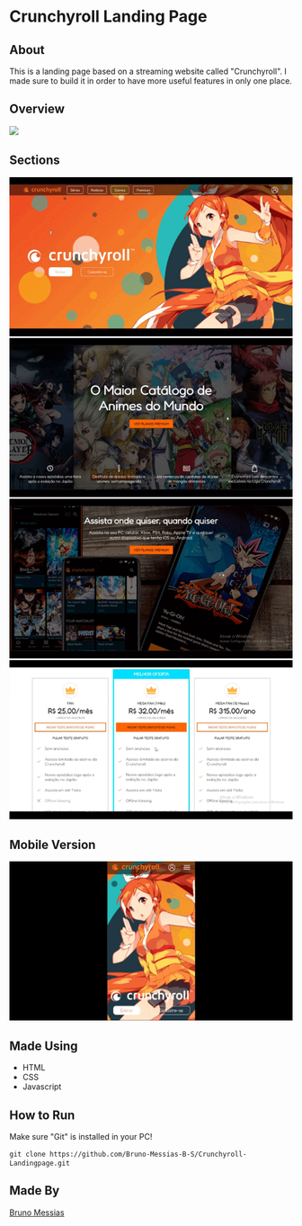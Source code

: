 # Crunchyroll Landing Page

## About
<p>This is a landing page based on a streaming website called "Crunchyroll". I made sure to build it in order to have more useful features in only one place.</p>

## Overview
<img src="./github/crunch-overview.gif" >

## Sections
<img src="./github/crunch-p1.gif">
<img src="./github/crunch-p2.gif">
<img src="./github/crunch-p3.gif">
<img src="./github/crunch-p4.gif">

## Mobile Version
<img src="./github/crunch-mobile.gif">

## Made Using
<ul>
<li>HTML</li>
<li>CSS</li>
<li>Javascript</li>
</ul>

## How to Run
Make sure "Git" is installed in your PC!

    git clone https://github.com/Bruno-Messias-B-S/Crunchyroll-Landingpage.git

## Made By
[Bruno Messias](https://www.linkedin.com/in/bruno-messias-bs/)